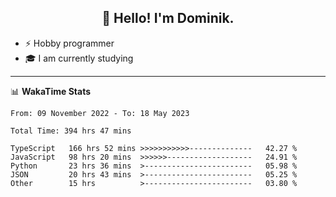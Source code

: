 <h2 align="center">👋 Hello! I'm Dominik.</h2>

- ⚡ Hobby programmer
- 🎓 I am currently studying

---
📊 **WakaTime Stats**
<!--START_SECTION:waka-->

```text
From: 09 November 2022 - To: 18 May 2023

Total Time: 394 hrs 47 mins

TypeScript   166 hrs 52 mins >>>>>>>>>>>--------------   42.27 %
JavaScript   98 hrs 20 mins  >>>>>>-------------------   24.91 %
Python       23 hrs 36 mins  >------------------------   05.98 %
JSON         20 hrs 43 mins  >------------------------   05.25 %
Other        15 hrs          >------------------------   03.80 %
```

<!--END_SECTION:waka-->

